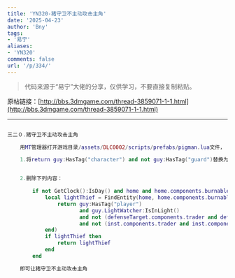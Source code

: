 ```yaml
---
title: 'YN320-猪守卫不主动攻击主角'
date: '2025-04-23'
author: 'Bny'
tags:
- '易宁'
aliases:
- 'YN320'
comments: false
url: '/p/334/'
---
```


> 代码来源于“易宁”大佬的分享，仅供学习，不要直接复制粘贴。

原帖链接：[http://bbs.3dmgame.com/thread-3859071-1-1.html](http://bbs.3dmgame.com/thread-3859071-1-1.html)

---

```lua  

三二０.猪守卫不主动攻击主角

	用MT管理器打开游戏目录/assets/DLC0002/scripts/prefabs/pigman.lua文件，

	1.将return guy:HasTag("character") and not guy:HasTag("guard")替换为return guy:HasTag("character") and not guy:HasTag("guard") and not guy:HasTag("player")


	2.删除下列内容：

		if not GetClock():IsDay() and home and home.components.burnable and home.components.burnable:IsBurning() then
			local lightThief = FindEntity(home, home.components.burnable:GetLargestLightRadius(), function(guy)
				return guy:HasTag("player")
					   and guy.LightWatcher:IsInLight()
					   and not (defenseTarget.components.trader and defenseTarget.components.trader:IsTryingToTradeWithMe(guy) ) 
					   and not (inst.components.trader and inst.components.trader:IsTryingToTradeWithMe(guy) ) 
			end)
			if lightThief then
				return lightThief
			end
		end

	即可让猪守卫不主动攻击主角

```  

